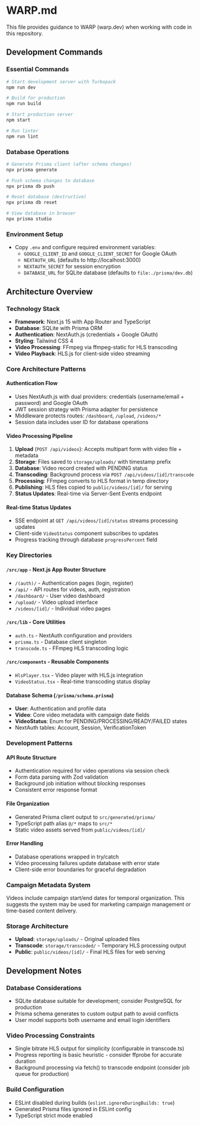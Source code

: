 # WARP.md

This file provides guidance to WARP (warp.dev) when working with code in this repository.

## Development Commands

### Essential Commands
```bash
# Start development server with Turbopack
npm run dev

# Build for production
npm run build

# Start production server
npm start

# Run linter
npm run lint
```

### Database Operations
```bash
# Generate Prisma client (after schema changes)
npx prisma generate

# Push schema changes to database
npx prisma db push

# Reset database (destructive)
npx prisma db reset

# View database in browser
npx prisma studio
```

### Environment Setup
- Copy `.env` and configure required environment variables:
  - `GOOGLE_CLIENT_ID` and `GOOGLE_CLIENT_SECRET` for Google OAuth
  - `NEXTAUTH_URL` (defaults to http://localhost:3000)
  - `NEXTAUTH_SECRET` for session encryption
  - `DATABASE_URL` for SQLite database (defaults to `file:./prisma/dev.db`)

## Architecture Overview

### Technology Stack
- **Framework**: Next.js 15 with App Router and TypeScript
- **Database**: SQLite with Prisma ORM
- **Authentication**: NextAuth.js (credentials + Google OAuth)
- **Styling**: Tailwind CSS 4
- **Video Processing**: FFmpeg via ffmpeg-static for HLS transcoding
- **Video Playback**: HLS.js for client-side video streaming

### Core Architecture Patterns

#### Authentication Flow
- Uses NextAuth.js with dual providers: credentials (username/email + password) and Google OAuth
- JWT session strategy with Prisma adapter for persistence
- Middleware protects routes: `/dashboard`, `/upload`, `/videos/*`
- Session data includes user ID for database operations

#### Video Processing Pipeline
1. **Upload** (`POST /api/videos`): Accepts multipart form with video file + metadata
2. **Storage**: Files saved to `storage/uploads/` with timestamp prefix
3. **Database**: Video record created with PENDING status
4. **Transcoding**: Background process via `POST /api/videos/[id]/transcode`
5. **Processing**: FFmpeg converts to HLS format in temp directory
6. **Publishing**: HLS files copied to `public/videos/[id]/` for serving
7. **Status Updates**: Real-time via Server-Sent Events endpoint

#### Real-time Status Updates
- SSE endpoint at `GET /api/videos/[id]/status` streams processing updates
- Client-side `VideoStatus` component subscribes to updates
- Progress tracking through database `progressPercent` field

### Key Directories

#### `/src/app` - Next.js App Router Structure
- `/(auth)/` - Authentication pages (login, register)
- `/api/` - API routes for videos, auth, registration
- `/dashboard/` - User video dashboard
- `/upload/` - Video upload interface
- `/videos/[id]/` - Individual video pages

#### `/src/lib` - Core Utilities
- `auth.ts` - NextAuth configuration and providers
- `prisma.ts` - Database client singleton
- `transcode.ts` - FFmpeg HLS transcoding logic

#### `/src/components` - Reusable Components
- `HlsPlayer.tsx` - Video player with HLS.js integration
- `VideoStatus.tsx` - Real-time transcoding status display

#### Database Schema (`/prisma/schema.prisma`)
- **User**: Authentication and profile data
- **Video**: Core video metadata with campaign date fields
- **VideoStatus**: Enum for PENDING/PROCESSING/READY/FAILED states
- NextAuth tables: Account, Session, VerificationToken

### Development Patterns

#### API Route Structure
- Authentication required for video operations via session check
- Form data parsing with Zod validation
- Background job initiation without blocking responses
- Consistent error response format

#### File Organization
- Generated Prisma client output to `src/generated/prisma/`
- TypeScript path alias `@/*` maps to `src/*`
- Static video assets served from `public/videos/[id]/`

#### Error Handling
- Database operations wrapped in try/catch
- Video processing failures update database with error state
- Client-side error boundaries for graceful degradation

### Campaign Metadata System
Videos include campaign start/end dates for temporal organization. This suggests the system may be used for marketing campaign management or time-based content delivery.

### Storage Architecture
- **Upload**: `storage/uploads/` - Original uploaded files
- **Transcode**: `storage/transcoded/` - Temporary HLS processing output  
- **Public**: `public/videos/[id]/` - Final HLS files for web serving

## Development Notes

### Database Considerations
- SQLite database suitable for development; consider PostgreSQL for production
- Prisma schema generates to custom output path to avoid conflicts
- User model supports both username and email login identifiers

### Video Processing Constraints
- Single bitrate HLS output for simplicity (configurable in transcode.ts)
- Progress reporting is basic heuristic - consider ffprobe for accurate duration
- Background processing via fetch() to transcode endpoint (consider job queue for production)

### Build Configuration
- ESLint disabled during builds (`eslint.ignoreDuringBuilds: true`)
- Generated Prisma files ignored in ESLint config
- TypeScript strict mode enabled
